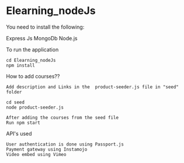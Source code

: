 # Elearning_nodeJs

You need to install the following:

  Express Js
  MongoDb
  Node.js

To run the application

    cd Elearning_nodeJs
    npm install

  How to add courses??

    Add description and Links in the  product-seeder.js file in "seed" folder

    cd seed
    node product-seeder.js

    After adding the courses from the seed file 
    Run npm start

  API's used

    User authentication is done using Passport.js
    Payment gateway using Instamojo
    Video embed using Vimeo
